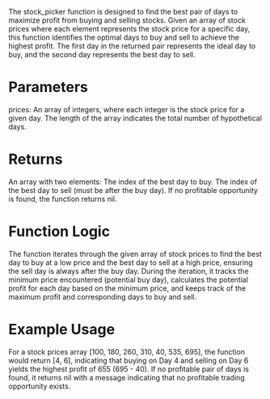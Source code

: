 The stock_picker function is designed to find the best pair of days to maximize profit from buying and selling stocks. Given an array of stock prices where each element represents the stock price for a specific day, this function identifies the optimal days to buy and sell to achieve the highest profit. The first day in the returned pair represents the ideal day to buy, and the second day represents the best day to sell.

# Parameters
prices: An array of integers, where each integer is the stock price for a given day. The length of the array indicates the total number of hypothetical days.
# Returns
An array with two elements:
The index of the best day to buy.
The index of the best day to sell (must be after the buy day).
If no profitable opportunity is found, the function returns nil.
# Function Logic
The function iterates through the given array of stock prices to find the best day to buy at a low price and the best day to sell at a high price, ensuring the sell day is always after the buy day. During the iteration, it tracks the minimum price encountered (potential buy day), calculates the potential profit for each day based on the minimum price, and keeps track of the maximum profit and corresponding days to buy and sell.

# Example Usage
For a stock prices array [100, 180, 260, 310, 40, 535, 695], the function would return [4, 6], indicating that buying on Day 4 and selling on Day 6 yields the highest profit of 655 (695 - 40). If no profitable pair of days is found, it returns nil with a message indicating that no profitable trading opportunity exists.
